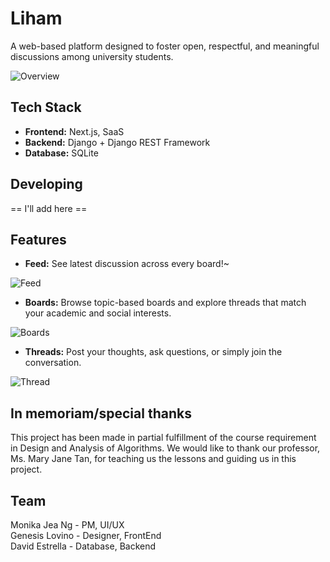 # Liham
A web-based platform designed to foster open, respectful, and meaningful discussions among university students.

![Overview](https://github.com/user-attachments/assets/9e22839c-ae0e-496a-bc12-5f36ca1360e2)

## Tech Stack
- **Frontend:** Next.js, SaaS
- **Backend:** Django + Django REST Framework
- **Database:** SQLite 

## Developing
== I'll add here ==

## Features

- **Feed:** See latest discussion across every board!~

![Feed](https://github.com/user-attachments/assets/26ad63ed-1e54-4bc1-9d35-7b30c0b168b6)

- **Boards:** Browse topic-based boards and explore threads that match your academic and social interests.

![Boards](https://github.com/user-attachments/assets/a4a8d2cb-cb6e-47c9-8d49-595664495885)


- **Threads:**  Post your thoughts, ask questions, or simply join the conversation.

![Thread](https://github.com/user-attachments/assets/0b8c13ca-f05b-416d-9034-11eabca74645)


## In memoriam/special thanks
This project has been made in partial fulfillment of the course requirement in Design and Analysis of Algorithms. We would like to thank our professor, Ms. Mary Jane Tan, for teaching us the lessons and guiding us in this project.

## Team
Monika Jea Ng - PM, UI/UX  
Genesis Lovino - Designer, FrontEnd  
David Estrella - Database, Backend
